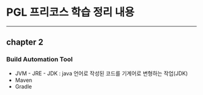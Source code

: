 # PGL 프리코스 학습 정리 내용

------

## chapter 2

### Build Automation Tool
- JVM - JRE - JDK : java 언어로 작성된 코드를 기계어로 변형하는 작업(JDK)
- Maven
- Gradle